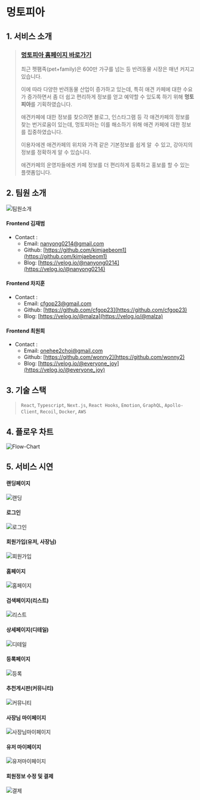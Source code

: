 # 멍토피아

## 1. 서비스 소개

> ### [멍토피아 홈페이지 바로가기](https://meongtopia.shop/)
>
> 최근 펫팸족(pet+family)은 600만 가구를 넘는 등 반려동물 시장은 매년 커지고 있습니다.
>
> 이에 따라 다양한 반려동물 산업이 증가하고 있는데, 특히 애견 카페에 대한 수요가 증가하면서 좀 더 쉽고 편리하게 정보를 얻고 예약할 수 있도록 하기 위해 **멍토피아**를 기획하였습니다.
>
> 애견카페에 대한 정보를 찾으려면 블로그, 인스타그램 등 각 애견카페의 정보를 찾는 번거로움이 있는데, 멍토피아는 이를 해소하기 위해 애견 카페에 대한 정보를 집중하였습니다.
>
> 이용자에겐 애견카페의 위치와 가격 같은 기본정보를 쉽게 알  수 있고, 강아지의 정보를 정확하게 알 수 있습니다.
>
> 애견카페의 운영자들에겐 카페 정보를 더 편리하게 등록하고 홍보를 할 수 있는 플랫폼입니다.

## 2. 팀원 소개

![팀원소개](https://user-images.githubusercontent.com/103302206/193989271-e9533f1e-5891-4ac7-b763-e66c24a789bb.jpg)

#### Frontend 김재범

- Contact :
  - Email: nanyong0214@gmail.com
  - Github: [https://github.com/kimjaebeom1](https://github.com/kimjaebeom1)
  - Blog: [https://velog.io/@nanyong0214](https://velog.io/@nanyong0214)

#### Frontend 차지훈

- Contact :
  - Email: cfgop23@gmail.com
  - Github: [https://github.com/cfgop23](https://github.com/cfgop23)
  - Blog: [https://velog.io/@malza](https://velog.io/@malza)

#### Frontend 최원희

- Contact :
  - Email: onehee2choi@gmail.com
  - Github: [https://github.com/wonny2](https://github.com/wonny2)
  - Blog: [https://velog.io/@everyone_joy](https://velog.io/@everyone_joy)

## 3. 기술 스택

> `React`, `Typescript`, `Next.js`, `React Hooks`, `Emotion`, `GraphQL`, `Apollo-Client`, `Recoil`, `Docker`, `AWS`

## 4. 플로우 차트

![Flow-Chart](https://user-images.githubusercontent.com/103302206/188886448-6bf55adc-ae76-4ab7-b7d6-07bf5099038a.png)

## 5. 서비스 시연

#### 랜딩페이지

![랜딩](https://user-images.githubusercontent.com/103302206/193985510-83ee8ae1-8929-40df-9fb6-67323fcb24d2.gif)

#### 로그인

![로그인](https://user-images.githubusercontent.com/103302206/193985620-f9e0c159-51ed-4187-883d-9885bf4eb2b3.gif)

#### 회원가입(유저, 사장님)

![회원가입](https://user-images.githubusercontent.com/103302206/193985726-47425a94-7f61-4bca-b542-636481dfbcb4.gif)

#### 홈페이지

![홈페이지](https://user-images.githubusercontent.com/103302206/193989120-736ef5e5-9c39-42c1-beb0-f1f2ff238a4b.gif)

#### 검색페이지(리스트)

![리스트](https://user-images.githubusercontent.com/103302206/193986008-e9a737a1-58e3-47dc-9098-be1bf8651852.gif)

#### 상세페이지(디테일)

![디테일](https://user-images.githubusercontent.com/103302206/193986145-b4b70b25-2bf7-4653-95f5-246dce043da2.gif)

#### 등록페이지

![등록](https://user-images.githubusercontent.com/103302206/193986263-e6d2b505-cf92-4f01-a1d4-a8d8ab452561.gif)

#### 추천게시판(커뮤니티)

![커뮤니티](https://user-images.githubusercontent.com/103302206/193986387-e02b2eea-224d-4335-a1d9-14d8ff3418b0.gif)

#### 사장님 마이페이지

![사장님마이페이지](https://user-images.githubusercontent.com/103302206/193986466-da04de9c-e200-4922-9f93-120ee1b89a44.gif)

#### 유저 마이페이지

![유저마이페이지](https://user-images.githubusercontent.com/103302206/193986562-6ec9e6de-91e3-4e50-97b0-24f95761fc2b.gif)

#### 회원정보 수정 및 결제

![결제](https://user-images.githubusercontent.com/103302206/193986681-16de0c0c-c72d-4e4a-8311-5947df9bb8f0.gif)
